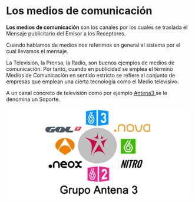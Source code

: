 # Los medios de comunicación

**Los medios de comunicación** son los canales por los cuales se traslada el Mensaje publicitario del Emisor a los Receptores.

Cuando hablamos de medios nos referimos en general al sistema por el cual llevamos el mensaje.

La Televisión, la Prensa, la Radio, son buenos ejemplos de medios de comunicación. Por tanto, cuando en publicidad se emplea el término Medios de Comunicación en sentido estricto se refiere al conjunto de empresas que emplean una cierta tecnología como el Medio televisivo.

A un canal concreto de televisión como por ejemplo [Antena3 ](http://www.antena3.com/)se le denomina un Soporte.


**![A3](img/Grupo_Antena_3_Tv.png "A3")**
